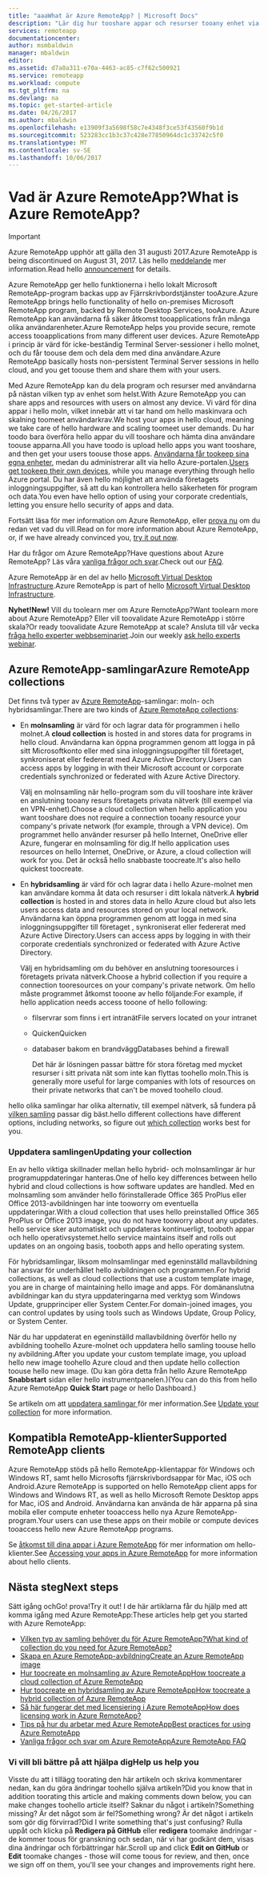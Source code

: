 ```yaml
---
title: "aaaWhat är Azure RemoteApp? | Microsoft Docs"
description: "Lär dig hur tooshare appar och resurser tooany enhet via Azure RemoteApp."
services: remoteapp
documentationcenter: 
author: msmbaldwin
manager: mbaldwin
editor: 
ms.assetid: d7a8a311-e70a-4463-ac85-c7f62c500921
ms.service: remoteapp
ms.workload: compute
ms.tgt_pltfrm: na
ms.devlang: na
ms.topic: get-started-article
ms.date: 04/26/2017
ms.author: mbaldwin
ms.openlocfilehash: e13909f3a5698f58c7e4348f3ce53f43560f9b1d
ms.sourcegitcommit: 523283cc1b3c37c428e77850964dc1c33742c5f0
ms.translationtype: MT
ms.contentlocale: sv-SE
ms.lasthandoff: 10/06/2017
---
```

# <a name="what-is-azure-remoteapp"></a><span data-ttu-id="a1da5-104">Vad är Azure RemoteApp?</span><span class="sxs-lookup"><span data-stu-id="a1da5-104">What is Azure RemoteApp?</span></span>
> [!IMPORTANT]
> <span data-ttu-id="a1da5-105">Azure RemoteApp upphör att gälla den 31 augusti 2017.</span><span class="sxs-lookup"><span data-stu-id="a1da5-105">Azure RemoteApp is being discontinued on August 31, 2017.</span></span> <span data-ttu-id="a1da5-106">Läs hello [meddelande](https://go.microsoft.com/fwlink/?linkid=821148) mer information.</span><span class="sxs-lookup"><span data-stu-id="a1da5-106">Read hello [announcement](https://go.microsoft.com/fwlink/?linkid=821148) for details.</span></span>
> 
> 

<span data-ttu-id="a1da5-107">Azure RemoteApp ger hello funktionerna i hello lokalt Microsoft RemoteApp-program backas upp av Fjärrskrivbordstjänster tooAzure.</span><span class="sxs-lookup"><span data-stu-id="a1da5-107">Azure RemoteApp brings hello functionality of hello on-premises Microsoft RemoteApp program, backed by Remote Desktop Services, tooAzure.</span></span> <span data-ttu-id="a1da5-108">Azure RemoteApp kan användarna få säker åtkomst tooapplications från många olika användarenheter.</span><span class="sxs-lookup"><span data-stu-id="a1da5-108">Azure RemoteApp helps you provide secure, remote access tooapplications from many different user devices.</span></span> <span data-ttu-id="a1da5-109">Azure RemoteApp i princip är värd för icke-beständig Terminal Server-sessioner i hello molnet, och du får toouse dem och dela dem med dina användare.</span><span class="sxs-lookup"><span data-stu-id="a1da5-109">Azure RemoteApp basically hosts non-persistent Terminal Server sessions in hello cloud, and you get toouse them and share them with your users.</span></span>

<span data-ttu-id="a1da5-110">Med Azure RemoteApp kan du dela program och resurser med användarna på nästan vilken typ av enhet som helst.</span><span class="sxs-lookup"><span data-stu-id="a1da5-110">With Azure RemoteApp you can share apps and resources with users on almost any device.</span></span> <span data-ttu-id="a1da5-111">Vi värd för dina appar i hello moln, vilket innebär att vi tar hand om hello maskinvara och skalning toomeet användarkrav.</span><span class="sxs-lookup"><span data-stu-id="a1da5-111">We host your apps in hello cloud, meaning we take care of hello hardware and scaling toomeet user demands.</span></span> <span data-ttu-id="a1da5-112">Du har toodo bara överföra hello appar du vill tooshare och hämta dina användare toouse apparna.</span><span class="sxs-lookup"><span data-stu-id="a1da5-112">All you have toodo is upload hello apps you want tooshare, and then get your users toouse those apps.</span></span> <span data-ttu-id="a1da5-113">[Användarna får tookeep sina egna enheter](remoteapp-clients.md), medan du administrerar allt via hello Azure-portalen.</span><span class="sxs-lookup"><span data-stu-id="a1da5-113">[Users get tookeep their own devices](remoteapp-clients.md), while you manage everything through hello Azure portal.</span></span> <span data-ttu-id="a1da5-114">Du har även hello möjlighet att använda företagets inloggningsuppgifter, så att du kan kontrollera hello säkerheten för program och data.</span><span class="sxs-lookup"><span data-stu-id="a1da5-114">You even have hello option of using your corporate credentials, letting you ensure hello security of apps and data.</span></span>

<span data-ttu-id="a1da5-115">Fortsätt läsa för mer information om Azure RemoteApp, eller [prova nu](https://azure.microsoft.com/services/remoteapp/) om du redan vet vad du vill.</span><span class="sxs-lookup"><span data-stu-id="a1da5-115">Read on for more information about Azure RemoteApp, or, if we have already convinced you, [try it out now](https://azure.microsoft.com/services/remoteapp/).</span></span>

<span data-ttu-id="a1da5-116">Har du frågor om Azure RemoteApp?</span><span class="sxs-lookup"><span data-stu-id="a1da5-116">Have questions about Azure RemoteApp?</span></span> <span data-ttu-id="a1da5-117">Läs våra [vanliga frågor och svar](remoteapp-faq.md).</span><span class="sxs-lookup"><span data-stu-id="a1da5-117">Check out our [FAQ](remoteapp-faq.md).</span></span>

<span data-ttu-id="a1da5-118">Azure RemoteApp är en del av hello [Microsoft Virtual Desktop Infrastructure](http://www.microsoft.com/server-cloud/products/virtual-desktop-infrastructure/explore.aspx).</span><span class="sxs-lookup"><span data-stu-id="a1da5-118">Azure RemoteApp is part of hello [Microsoft Virtual Desktop Infrastructure](http://www.microsoft.com/server-cloud/products/virtual-desktop-infrastructure/explore.aspx).</span></span>

<span data-ttu-id="a1da5-119">**Nyhet!**</span><span class="sxs-lookup"><span data-stu-id="a1da5-119">**New!**</span></span> <span data-ttu-id="a1da5-120">Vill du toolearn mer om Azure RemoteApp?</span><span class="sxs-lookup"><span data-stu-id="a1da5-120">Want toolearn more about Azure RemoteApp?</span></span> <span data-ttu-id="a1da5-121">Eller vill toovalidate Azure RemoteApp i större skala?</span><span class="sxs-lookup"><span data-stu-id="a1da5-121">Or ready toovalidate Azure RemoteApp at scale?</span></span> <span data-ttu-id="a1da5-122">Ansluta till vår vecka [fråga hello experter webbseminariet](https://azureinfo.microsoft.com/AzureRemoteAppAskTheExperts-Registration-Page.html?ls=Website).</span><span class="sxs-lookup"><span data-stu-id="a1da5-122">Join our weekly [ask hello experts webinar](https://azureinfo.microsoft.com/AzureRemoteAppAskTheExperts-Registration-Page.html?ls=Website).</span></span>

## <a name="azure-remoteapp-collections"></a><span data-ttu-id="a1da5-123">Azure RemoteApp-samlingar</span><span class="sxs-lookup"><span data-stu-id="a1da5-123">Azure RemoteApp collections</span></span>
<span data-ttu-id="a1da5-124">Det finns två typer av [Azure RemoteApp](remoteapp-collections.md)-samlingar: moln- och hybridsamlingar.</span><span class="sxs-lookup"><span data-stu-id="a1da5-124">There are two kinds of [Azure RemoteApp collections](remoteapp-collections.md):</span></span>

* <span data-ttu-id="a1da5-125">En **molnsamling** är värd för och lagrar data för programmen i hello molnet.</span><span class="sxs-lookup"><span data-stu-id="a1da5-125">A **cloud collection** is hosted in and stores data for programs in hello cloud.</span></span> <span data-ttu-id="a1da5-126">Användarna kan öppna programmen genom att logga in på sitt Microsoftkonto eller med sina inloggningsuppgifter till företaget, synkroniserat eller federerat med Azure Active Directory.</span><span class="sxs-lookup"><span data-stu-id="a1da5-126">Users can access apps by logging in with their Microsoft account or corporate credentials synchronized or federated with Azure Active Directory.</span></span>
  
    <span data-ttu-id="a1da5-127">Välj en molnsamling när hello-program som du vill tooshare inte kräver en anslutning tooany resurs företagets privata nätverk (till exempel via en VPN-enhet).</span><span class="sxs-lookup"><span data-stu-id="a1da5-127">Choose a cloud collection when hello application you want tooshare does not require a connection tooany resource your company's private network (for example, through a VPN device).</span></span> <span data-ttu-id="a1da5-128">Om programmet hello använder resurser på hello Internet, OneDrive eller Azure, fungerar en molnsamling för dig.</span><span class="sxs-lookup"><span data-stu-id="a1da5-128">If hello application uses resources on hello Internet, OneDrive, or Azure, a cloud collection will work for you.</span></span> <span data-ttu-id="a1da5-129">Det är också hello snabbaste toocreate.</span><span class="sxs-lookup"><span data-stu-id="a1da5-129">It's also hello quickest toocreate.</span></span>
* <span data-ttu-id="a1da5-130">En **hybridsamling** är värd för och lagrar data i hello Azure-molnet men kan användare komma åt data och resurser i ditt lokala nätverk.</span><span class="sxs-lookup"><span data-stu-id="a1da5-130">A **hybrid collection** is hosted in and stores data in hello Azure cloud but also lets users access data and resources stored on your local network.</span></span> <span data-ttu-id="a1da5-131">Användarna kan öppna programmen genom att logga in med sina inloggningsuppgifter till företaget , synkroniserat eller federerat med Azure Active Directory.</span><span class="sxs-lookup"><span data-stu-id="a1da5-131">Users can access apps by logging in with their corporate credentials synchronized or federated with Azure Active Directory.</span></span>
  
    <span data-ttu-id="a1da5-132">Välj en hybridsamling om du behöver en anslutning tooresources i företagets privata nätverk.</span><span class="sxs-lookup"><span data-stu-id="a1da5-132">Choose a hybrid collection if you require a connection tooresources on your company's private network.</span></span> <span data-ttu-id="a1da5-133">Om hello måste programmet åtkomst tooone av hello följande:</span><span class="sxs-lookup"><span data-stu-id="a1da5-133">For example, if hello application needs access tooone of hello following:</span></span>
  
  * <span data-ttu-id="a1da5-134">filservrar som finns i ert intranät</span><span class="sxs-lookup"><span data-stu-id="a1da5-134">File servers located on your intranet</span></span>
  * <span data-ttu-id="a1da5-135">Quicken</span><span class="sxs-lookup"><span data-stu-id="a1da5-135">Quicken</span></span>
  * <span data-ttu-id="a1da5-136">databaser bakom en brandvägg</span><span class="sxs-lookup"><span data-stu-id="a1da5-136">Databases behind a firewall</span></span>
    
    <span data-ttu-id="a1da5-137">Det här är lösningen passar bättre för stora företag med mycket resurser i sitt privata nät som inte kan flyttas toohello moln.</span><span class="sxs-lookup"><span data-stu-id="a1da5-137">This is generally more useful for large companies with lots of resources on their private networks that can't be moved toohello cloud.</span></span>

<span data-ttu-id="a1da5-138">hello olika samlingar har olika alternativ, till exempel nätverk, så fundera på [vilken samling](remoteapp-collections.md) passar dig bäst.</span><span class="sxs-lookup"><span data-stu-id="a1da5-138">hello different collections have different options, including networks, so figure out [which collection](remoteapp-collections.md) works best for you.</span></span> 

### <a name="updating-your-collection"></a><span data-ttu-id="a1da5-139">Uppdatera samlingen</span><span class="sxs-lookup"><span data-stu-id="a1da5-139">Updating your collection</span></span>
<span data-ttu-id="a1da5-140">En av hello viktiga skillnader mellan hello hybrid- och molnsamlingar är hur programuppdateringar hanteras.</span><span class="sxs-lookup"><span data-stu-id="a1da5-140">One of hello key differences between hello hybrid and cloud collections is how software updates are handled.</span></span> <span data-ttu-id="a1da5-141">Med en molnsamling som använder hello förinstallerade Office 365 ProPlus eller Office 2013-avbildningen har inte tooworry om eventuella uppdateringar.</span><span class="sxs-lookup"><span data-stu-id="a1da5-141">With a cloud collection that uses hello preinstalled Office 365 ProPlus or Office 2013 image, you do not have tooworry about any updates.</span></span> <span data-ttu-id="a1da5-142">hello service sker automatiskt och uppdateras kontinuerligt, tooboth appar och hello operativsystemet.</span><span class="sxs-lookup"><span data-stu-id="a1da5-142">hello service maintains itself and rolls out updates on an ongoing basis, tooboth apps and hello operating system.</span></span>

<span data-ttu-id="a1da5-143">För hybridsamlingar, liksom molnsamlingar med egeninställd mallavbildning har ansvar för underhållet hello avbildningen och programmen.</span><span class="sxs-lookup"><span data-stu-id="a1da5-143">For hybrid collections, as well as cloud collections that use a custom template image, you are in charge of maintaining hello image and apps.</span></span> <span data-ttu-id="a1da5-144">För domänanslutna avbildningar kan du styra uppdateringarna med verktyg som Windows Update, grupprinciper eller System Center.</span><span class="sxs-lookup"><span data-stu-id="a1da5-144">For domain-joined images, you can control updates by using tools such as Windows Update, Group Policy, or System Center.</span></span>

<span data-ttu-id="a1da5-145">När du har uppdaterat en egeninställd mallavbildning överför hello ny avbildning toohello Azure-molnet och uppdatera hello samling toouse hello ny avbildning.</span><span class="sxs-lookup"><span data-stu-id="a1da5-145">After you update your custom template image, you upload hello new image toohello Azure cloud and then update hello collection toouse hello new image.</span></span> <span data-ttu-id="a1da5-146">(Du kan göra detta från hello Azure RemoteApp **Snabbstart** sidan eller hello instrumentpanelen.)</span><span class="sxs-lookup"><span data-stu-id="a1da5-146">(You can do this from hello Azure RemoteApp **Quick Start** page or hello Dashboard.)</span></span>

<span data-ttu-id="a1da5-147">Se artikeln om att [uppdatera samlingar ](remoteapp-update.md) för mer information.</span><span class="sxs-lookup"><span data-stu-id="a1da5-147">See [Update your collection](remoteapp-update.md) for more information.</span></span>

## <a name="supported-remoteapp-clients"></a><span data-ttu-id="a1da5-148">Kompatibla RemoteApp-klienter</span><span class="sxs-lookup"><span data-stu-id="a1da5-148">Supported RemoteApp clients</span></span>
<span data-ttu-id="a1da5-149">Azure RemoteApp stöds på hello RemoteApp-klientappar för Windows och Windows RT, samt hello Microsofts fjärrskrivbordsappar för Mac, iOS och Android.</span><span class="sxs-lookup"><span data-stu-id="a1da5-149">Azure RemoteApp is supported on hello RemoteApp client apps for Windows and Windows RT, as well as hello Microsoft Remote Desktop apps for Mac, iOS and Android.</span></span> <span data-ttu-id="a1da5-150">Användarna kan använda de här apparna på sina mobila eller compute enheter tooaccess hello nya Azure RemoteApp-program.</span><span class="sxs-lookup"><span data-stu-id="a1da5-150">Your users can use these apps on their mobile or compute devices tooaccess hello new Azure RemoteApp programs.</span></span>

<span data-ttu-id="a1da5-151">Se [åtkomst till dina appar i Azure RemoteApp](remoteapp-clients.md) för mer information om hello-klienter.</span><span class="sxs-lookup"><span data-stu-id="a1da5-151">See [Accessing your apps in Azure RemoteApp](remoteapp-clients.md) for more information about hello clients.</span></span>

## <a name="next-steps"></a><span data-ttu-id="a1da5-152">Nästa steg</span><span class="sxs-lookup"><span data-stu-id="a1da5-152">Next steps</span></span>
<span data-ttu-id="a1da5-153">Sätt igång och</span><span class="sxs-lookup"><span data-stu-id="a1da5-153">Go!</span></span> <span data-ttu-id="a1da5-154">prova!</span><span class="sxs-lookup"><span data-stu-id="a1da5-154">Try it out!</span></span> <span data-ttu-id="a1da5-155">I de här artiklarna får du hjälp med att komma igång med Azure RemoteApp:</span><span class="sxs-lookup"><span data-stu-id="a1da5-155">These articles help get you started with Azure RemoteApp:</span></span>

* [<span data-ttu-id="a1da5-156">Vilken typ av samling behöver du för Azure RemoteApp?</span><span class="sxs-lookup"><span data-stu-id="a1da5-156">What kind of collection do you need for Azure RemoteApp?</span></span>](remoteapp-collections.md)
* [<span data-ttu-id="a1da5-157">Skapa en Azure RemoteApp-avbildning</span><span class="sxs-lookup"><span data-stu-id="a1da5-157">Create an Azure RemoteApp image</span></span>](remoteapp-imageoptions.md)
* [<span data-ttu-id="a1da5-158">Hur toocreate en molnsamling av Azure RemoteApp</span><span class="sxs-lookup"><span data-stu-id="a1da5-158">How toocreate a cloud collection of Azure RemoteApp</span></span>](remoteapp-create-cloud-deployment.md)
* [<span data-ttu-id="a1da5-159">Hur toocreate en hybridsamling av Azure RemoteApp</span><span class="sxs-lookup"><span data-stu-id="a1da5-159">How toocreate a hybrid collection of Azure RemoteApp</span></span>](remoteapp-create-hybrid-deployment.md)
* [<span data-ttu-id="a1da5-160">Så här fungerar det med licensiering i Azure RemoteApp</span><span class="sxs-lookup"><span data-stu-id="a1da5-160">How does licensing work in Azure RemoteApp?</span></span>](remoteapp-licensing.md)
* [<span data-ttu-id="a1da5-161">Tips på hur du arbetar med Azure RemoteApp</span><span class="sxs-lookup"><span data-stu-id="a1da5-161">Best practices for using Azure RemoteApp</span></span>](remoteapp-bestpractices.md)
* [<span data-ttu-id="a1da5-162">Vanliga frågor och svar om Azure RemoteApp</span><span class="sxs-lookup"><span data-stu-id="a1da5-162">Azure RemoteApp FAQ</span></span>](remoteapp-faq.md)

### <a name="help-us-help-you"></a><span data-ttu-id="a1da5-163">Vi vill bli bättre på att hjälpa dig</span><span class="sxs-lookup"><span data-stu-id="a1da5-163">Help us help you</span></span>
<span data-ttu-id="a1da5-164">Visste du att i tillägg toorating den här artikeln och skriva kommentarer nedan, kan du göra ändringar toohello själva artikeln?</span><span class="sxs-lookup"><span data-stu-id="a1da5-164">Did you know that in addition toorating this article and making comments down below, you can make changes toohello article itself?</span></span> <span data-ttu-id="a1da5-165">Saknar du något i artikeln?</span><span class="sxs-lookup"><span data-stu-id="a1da5-165">Something missing?</span></span> <span data-ttu-id="a1da5-166">Är det något som är fel?</span><span class="sxs-lookup"><span data-stu-id="a1da5-166">Something wrong?</span></span> <span data-ttu-id="a1da5-167">Är det något i artikeln som gör dig förvirrad?</span><span class="sxs-lookup"><span data-stu-id="a1da5-167">Did I write something that's just confusing?</span></span> <span data-ttu-id="a1da5-168">Rulla uppåt och klicka på **Redigera på GitHub** eller **redigera** toomake ändringar - de kommer toous för granskning och sedan, när vi har godkänt dem, visas dina ändringar och förbättringar här.</span><span class="sxs-lookup"><span data-stu-id="a1da5-168">Scroll up and click **Edit on GitHub** or **Edit** toomake changes - those will come toous for review, and then, once we sign off on them, you'll see your changes and improvements right here.</span></span>

